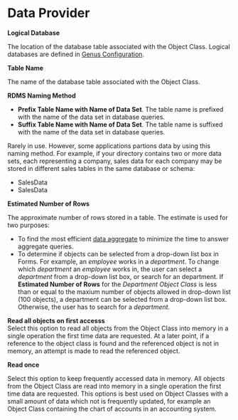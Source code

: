 # Data Provider

**Logical Database**

The location of the database table associated with the Object Class. Logical databases are defined in [Genus Configuration](../../../../installation-and-configuration/configure-and-maintain-genus-server.md).

**Table Name**

The name of the database table associated with the Object Class.

**RDMS Naming Method**

*   **Prefix Table Name with Name of Data Set**. The table name is prefixed with the name of the data set in database queries.
*   **Suffix Table Name with Name of Data Set**. The table name is suffixed with the name of the data set in database queries.

Rarely in use. However, some applications partions data by using this naming method. For example, if your directory contains two or more data sets, each representing a company, sales data for each company may be stored in different sales tables in the same database or schema:

*   <CompanyA>SalesData
*   <CompanyB>SalesData

**Estimated Number of Rows**

The approximate number of rows stored in a table. The estimate is used for two purposes:

*   To find the most efficient [data aggregate](data-aggregation.md) to minimize the time to answer aggregate queries.
*   To determine if objects can be selected from a drop-down list box in Forms. For example, an *employee* works in a *department*. To change which *department* an *employee* works in, the user can select a *department* from a drop-down list box, or search for an department. If **Estimated Number of Rows** for the *Department Object Class* is less than or equal to the maxium number of objects allowed in drop-down list (100 objects), a department can be selected from a drop-down list box. Otherwise, the user has to search for a *department*.

**Read all objects on first accesss**  
Select this option to read all objects from the Object Class into memory in a single operation the first time data are requested. At a later point, if a reference to the object class is found and the referenced object is not in memory, an attempt is made to read the referenced object.

**Read once**

Select this option to keep frequently accessed data in memory. All objects from the Object Class are read into memory in a single operation the first time data are requested. This options is best used on Object Classes with a small amount of data which not is frequently updated, for example an Object Class containing the chart of accounts in an accounting system.